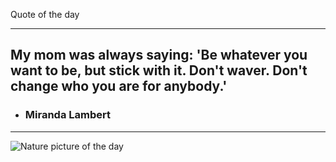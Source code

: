 Quote of the day***## My mom was always saying: 'Be whatever you want to be, but stick with it. Don't waver. Don't change who you are for anybody.' - ### Miranda Lambert***<img src="https://www.naturepicoftheday.com//npods/2021/february/low_ceiling_800w.jpg" alt="Nature picture of the day">
